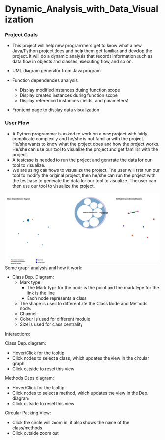 # Dynamic_Analysis_with_Data_Visualization


### Project Goals
- This project will help new programmers get to know what a new Java/Python project does and help them get familiar and develop the project. It will do a dynamic analysis that records information such as data flow in objects and classes, executing flow, and so on.
  
- UML diagram generator from Java program
- Function dependencies analysis
  - Display modified instances during function scope
  - Display created instances during function scope
  - Display referenced instances (fields, and parameters) 
- Frontend page to display data visualization 



### User Flow
  - A Python programmer is asked to work on a new project with fairly complicate complexity and he/she is not familiar with the project. He/she wants to know what the project does and how the project works. He/she can use our tool to visualize the project and get familiar with the project.
  - A testcase is needed to run the project and generate the data for our tool to visualize.
  - We are using call flows to visualize the project. The user will first run our tool to modify the original project, then he/she can run the project with the testcase to generate the data for our tool to visualize. The user can then use our tool to visualize the project.



![Draft graph](./images/image.jpg)
Some graph analysis and how it work:
- Class Dep. Diagram: 
  - Mark type:
    - The Mark type for the node is the point and the mark type for the link is the line
    - Each node represents a class 
  - The shape is used to differentiate the Class Node and Methods node.
  - Channel:
  - Colour is used for different module 
  - Size is used for class centrality

Interactions:

Class Dep. diagram:
  - Hover/Click for the tooltip
  - Click nodes to select a class, which updates the view in the circular graph
  - Click outside to reset this view
  
Methods Deps diagram:
  - Hover/Click for the tooltip
  - Click nodes to select a method, which updates the view in the Dep. diagram
  - Click outside to reset this view

Circular Packing View:
  - Click the circle will zoom in, it also shows the name of the class/methods
  - Click outside zoom out

